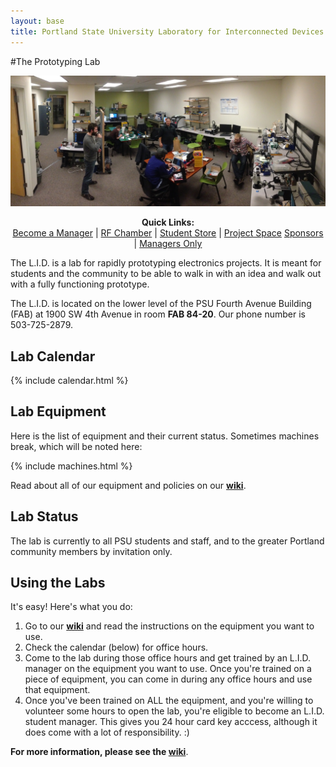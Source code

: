 ```yaml
---
layout: base
title: Portland State University Laboratory for Interconnected Devices
---
```



#The Prototyping Lab

![The L.I.D.](/images/lab_panorama.jpg)

<p align="center">
  <b>Quick Links:</b><br>
  <a href="https://github.com/psu-epl/psu-epl.github.com/wiki/Becoming-an-L.I.D.-Manager">Become a Manager</a> |
  <a href="https://github.com/psu-epl/psu-epl.github.com/wiki/RF-Chamber">RF Chamber</a> |
  <a href="https://github.com/psu-epl/psu-epl.github.com/wiki/Student-Store">Student Store</a> |
  <a href="https://github.com/psu-epl/psu-epl.github.com/wiki/Project-Space">Project Space</a>
  <a href="https://github.com/psu-epl/psu-epl.github.com/wiki/Sponsors">Sponsors</a> |
  <a href="https://github.com/psu-epl/epl-managers-private/wiki">Managers Only</a> 
  <br>
</p>

The L.I.D. is a lab for rapidly prototyping electronics projects. It is meant for
students and the community to be able to walk in with an idea and walk out with a
fully functioning prototype.

<!-- **[Watch an introductory video on the lab](http://youtu.be/P7JFAv6JM00 "YouTube")**. -->

The L.I.D. is located on the lower level of the PSU Fourth Avenue Building
(FAB) at 1900 SW 4th Avenue in room **FAB 84-20**. Our phone number is
503-725-2879.

## Lab Calendar

{% include calendar.html %}


## Lab Equipment

Here is the list of equipment and their current status. Sometimes machines
break, which will be noted here:

{% include machines.html %}

Read about all of our equipment and policies on our **[wiki](https://github.com/psu-epl/psu-epl.github.com/wiki "PSU L.I.D. Wiki")**.


## Lab Status

The lab is currently to all PSU students and staff, and to the greater Portland community members by
invitation only.


## Using the Labs

It's easy! Here's what you do:

 1. Go to our **[wiki](https://github.com/psu-epl/psu-epl.github.com/wiki "wiki")** and read the instructions on the equipment you want to use.
 2. Check the calendar (below) for office hours.
 3. Come to the lab during those office hours and get trained by an L.I.D. manager on the equipment you want to use. Once you're trained on a piece of equipment, you can come in during any office hours and use that equipment.
 4. Once you've been trained on ALL the equipment, and you're willing to volunteer some hours to open the lab, you're eligible to become an L.I.D. student manager. This gives you 24 hour card key acccess, although it does come with a lot of responsibility. :)


**For more information, please see the [wiki](https://github.com/psu-epl/psu-epl.github.com/wiki "PSU L.I.D. Wiki")**.




